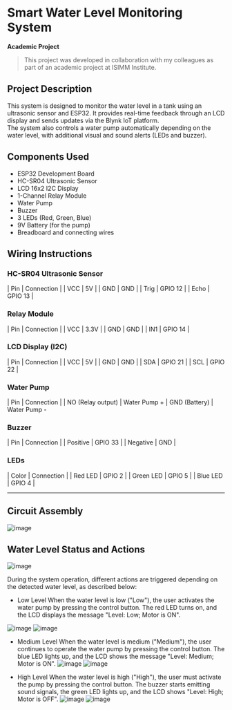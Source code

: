 # Smart Water Level Monitoring System

**Academic Project**  
> This project was developed in collaboration with my colleagues as part of an academic project at ISIMM Institute.

## Project Description
This system is designed to monitor the water level in a tank using an ultrasonic sensor and ESP32. It provides real-time feedback through an LCD display and sends updates via the Blynk IoT platform.  
The system also controls a water pump automatically depending on the water level, with additional visual and sound alerts (LEDs and buzzer).

## Components Used
- ESP32 Development Board
- HC-SR04 Ultrasonic Sensor
- LCD 16x2 I2C Display
- 1-Channel Relay Module
- Water Pump
- Buzzer
- 3 LEDs (Red, Green, Blue)
- 9V Battery (for the pump)
- Breadboard and connecting wires

## Wiring Instructions

### HC-SR04 Ultrasonic Sensor
| Pin | Connection |
| VCC | 5V |
| GND | GND |
| Trig | GPIO 12 |
| Echo | GPIO 13 |

### Relay Module
| Pin | Connection |
| VCC | 3.3V |
| GND | GND |
| IN1 | GPIO 14 |

### LCD Display (I2C)
| Pin | Connection |
| VCC | 5V |
| GND | GND |
| SDA | GPIO 21 |
| SCL | GPIO 22 |

### Water Pump
| Pin | Connection |
| NO (Relay output) | Water Pump +
| GND (Battery) | Water Pump -

### Buzzer
| Pin | Connection |
| Positive | GPIO 33 |
| Negative | GND |

### LEDs
| Color | Connection |
| Red LED | GPIO 2 |
| Green LED | GPIO 5 |
| Blue LED | GPIO 4 |

---


## Circuit Assembly
![image](https://github.com/user-attachments/assets/d5c5d33a-beac-4d21-b26b-339738783758)

## Water Level Status and Actions
![image](https://github.com/user-attachments/assets/bedb3d4f-8ded-47b0-be20-c7129dc07981)

During the system operation, different actions are triggered depending on the detected water level, as described below:

* Low Level
When the water level is low ("Low"), the user activates the water pump by pressing the control button.
The red LED turns on, and the LCD displays the message "Level: Low; Motor is ON".

 ![image](https://github.com/user-attachments/assets/7c0f403e-5f07-47be-86a1-e537fc89354d)
 ![image](https://github.com/user-attachments/assets/d01a0ea1-5e0d-4b97-afa3-8d9915d08b04)

* Medium Level
When the water level is medium ("Medium"), the user continues to operate the water pump by pressing the control button.
The blue LED lights up, and the LCD shows the message "Level: Medium; Motor is ON".
![image](https://github.com/user-attachments/assets/7cc335c0-ce1d-48c1-a3ec-a6de1dcc7718)
![image](https://github.com/user-attachments/assets/3de784e4-193b-4b90-8a98-4dd5b89e418a)

* High Level
When the water level is high ("High"), the user must activate the pump by pressing the control button.
The buzzer starts emitting sound signals, the green LED lights up, and the LCD shows "Level: High; Motor is OFF".
![image](https://github.com/user-attachments/assets/995216c9-37ae-4a82-9e19-1e29250599a8)
![image](https://github.com/user-attachments/assets/b4c3e19e-b92a-42b8-8565-023989974fca)


